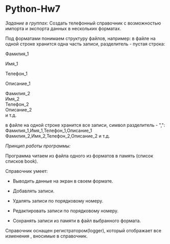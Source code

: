 # Python-Hw7
*Задание в группах*: Создать телефонный справочник с возможностью импорта и экспорта данных в нескольких форматах.

Под форматами понимаем структуру файлов, например: в файле на одной строке хранится одна часть записи, разделитель - пустая строка:

Фамилия_1

Имя_1

Телефон_1

Описание_1

Фамилия_2    
Имя_2    
Телефон_2    
Описание_2    
и т.д.

в файле на одной строке хранится все записи, символ разделитель - ",":
Фамилия_1,Имя_1,Телефон_1,Описание_1
Фамилия_2,Имя_2,Телефон_2,Описание_2
и т.д.


*Принцип работы программы:* 

Программа читаем из файла одного из форматов в память (список списков book). 

Справочник умеет:

- Выводить данные на экран в своем формате.

- Добавлять записи.

- Удалять записи по порядковому номеру.

- Редактировать записи по порядковому номеру.

- Сохранять записи из памяти в файл выбранного формата.

Справочник оснащен регистратором(logger), который отображает все изменения , вносимые в справочник.
